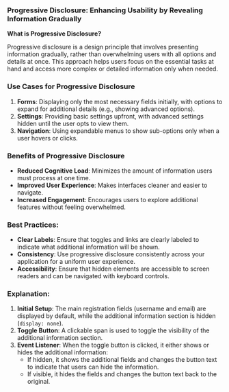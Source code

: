 ### **Progressive Disclosure: Enhancing Usability by Revealing Information Gradually**

**What is Progressive Disclosure?**

Progressive disclosure is a design principle that involves presenting information gradually, rather than overwhelming users with all options and details at once. This approach helps users focus on the essential tasks at hand and access more complex or detailed information only when needed.

### **Use Cases for Progressive Disclosure**

1. **Forms**: Displaying only the most necessary fields initially, with options to expand for additional details (e.g., showing advanced options).
2. **Settings**: Providing basic settings upfront, with advanced settings hidden until the user opts to view them.
3. **Navigation**: Using expandable menus to show sub-options only when a user hovers or clicks.

### **Benefits of Progressive Disclosure**

- **Reduced Cognitive Load**: Minimizes the amount of information users must process at one time.
- **Improved User Experience**: Makes interfaces cleaner and easier to navigate.
- **Increased Engagement**: Encourages users to explore additional features without feeling overwhelmed.

### **Best Practices:**

- **Clear Labels**: Ensure that toggles and links are clearly labeled to indicate what additional information will be shown.
- **Consistency**: Use progressive disclosure consistently across your application for a uniform user experience.
- **Accessibility**: Ensure that hidden elements are accessible to screen readers and can be navigated with keyboard controls.

### **Explanation:**

1. **Initial Setup**: The main registration fields (username and email) are displayed by default, while the additional information section is hidden (`display: none`).
2. **Toggle Button**: A clickable span is used to toggle the visibility of the additional information section.
3. **Event Listener**: When the toggle button is clicked, it either shows or hides the additional information:
    - If hidden, it shows the additional fields and changes the button text to indicate that users can hide the information.
    - If visible, it hides the fields and changes the button text back to the original.
